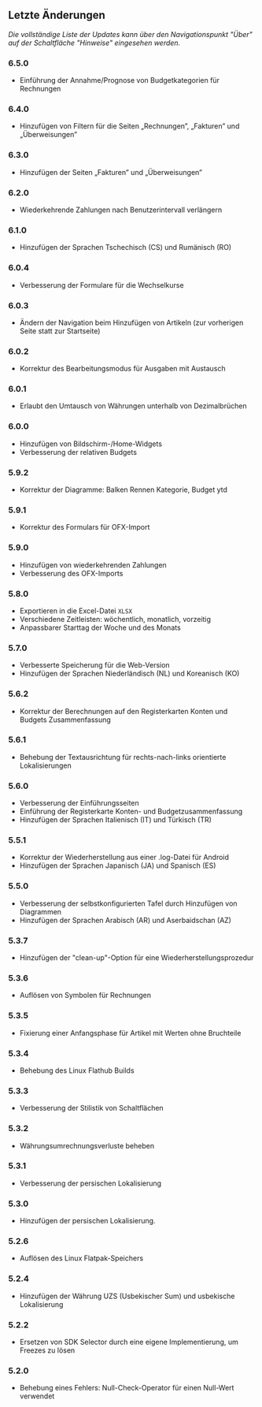 ## Letzte Änderungen

_Die vollständige Liste der Updates kann über den Navigationspunkt "Über" auf der Schaltfläche "Hinweise" eingesehen werden._

### 6.5.0
- Einführung der Annahme/Prognose von Budgetkategorien für Rechnungen

### 6.4.0
- Hinzufügen von Filtern für die Seiten „Rechnungen”, „Fakturen” und „Überweisungen”

### 6.3.0
- Hinzufügen der Seiten „Fakturen” und „Überweisungen”

### 6.2.0
- Wiederkehrende Zahlungen nach Benutzerintervall verlängern

### 6.1.0
- Hinzufügen der Sprachen Tschechisch (CS) und Rumänisch (RO)

### 6.0.4
- Verbesserung der Formulare für die Wechselkurse

### 6.0.3
- Ändern der Navigation beim Hinzufügen von Artikeln (zur vorherigen Seite statt zur Startseite)

### 6.0.2
- Korrektur des Bearbeitungsmodus für Ausgaben mit Austausch

### 6.0.1
- Erlaubt den Umtausch von Währungen unterhalb von Dezimalbrüchen

### 6.0.0
- Hinzufügen von Bildschirm-/Home-Widgets
- Verbesserung der relativen Budgets

### 5.9.2
- Korrektur der Diagramme: Balken Rennen Kategorie, Budget ytd

### 5.9.1
- Korrektur des Formulars für OFX-Import

### 5.9.0
- Hinzufügen von wiederkehrenden Zahlungen
- Verbesserung des OFX-Imports

### 5.8.0
- Exportieren in die Excel-Datei `XLSX`
- Verschiedene Zeitleisten: wöchentlich, monatlich, vorzeitig
- Anpassbarer Starttag der Woche und des Monats

### 5.7.0
- Verbesserte Speicherung für die Web-Version
- Hinzufügen der Sprachen Niederländisch (NL) und Koreanisch (KO)

### 5.6.2
- Korrektur der Berechnungen auf den Registerkarten Konten und Budgets Zusammenfassung

### 5.6.1
- Behebung der Textausrichtung für rechts-nach-links orientierte Lokalisierungen

### 5.6.0
- Verbesserung der Einführungsseiten
- Einführung der Registerkarte Konten- und Budgetzusammenfassung
- Hinzufügen der Sprachen Italienisch (IT) und Türkisch (TR)

### 5.5.1
- Korrektur der Wiederherstellung aus einer .log-Datei für Android
- Hinzufügen der Sprachen Japanisch (JA) und Spanisch (ES)

### 5.5.0
- Verbesserung der selbstkonfigurierten Tafel durch Hinzufügen von Diagrammen
- Hinzufügen der Sprachen Arabisch (AR) und Aserbaidschan (AZ)

### 5.3.7
- Hinzufügen der "clean-up"-Option für eine Wiederherstellungsprozedur

### 5.3.6
- Auflösen von Symbolen für Rechnungen

### 5.3.5
- Fixierung einer Anfangsphase für Artikel mit Werten ohne Bruchteile

### 5.3.4
- Behebung des Linux Flathub Builds

### 5.3.3
- Verbesserung der Stilistik von Schaltflächen

### 5.3.2
- Währungsumrechnungsverluste beheben

### 5.3.1
- Verbesserung der persischen Lokalisierung

### 5.3.0
- Hinzufügen der persischen Lokalisierung.

### 5.2.6
- Auflösen des Linux Flatpak-Speichers

### 5.2.4
- Hinzufügen der Währung UZS (Usbekischer Sum) und usbekische Lokalisierung

### 5.2.2
- Ersetzen von SDK Selector durch eine eigene Implementierung, um Freezes zu lösen

### 5.2.0
- Behebung eines Fehlers: Null-Check-Operator für einen Null-Wert verwendet
